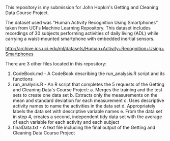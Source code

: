 This repository is my submission for John Hopkin's Getting and Cleaning Data Course Project. 

The dataset used was "Human Activity Recognition Using Smartphones" taken from UCI's Machine Learning Repository. This dataset includes 
recordings of 30 subjects performing activities of daily living (ADL) while carrying a waist-mounted smartphone with 
embedded inertial sensors. 

http://archive.ics.uci.edu/ml/datasets/Human+Activity+Recognition+Using+Smartphones

There are 3 other files located in this repository:

1. CodeBook.md - A CodeBook describing the run_analysis.R script and its functions
2. run_analysis.R - An R script that completes the 5 requests of the Getting and Cleaning Data's Course Project:
   a. Merges the training and the test sets to create one data set
   b. Extracts only the measurements on the mean and standard deviation for each measurement
   c. Uses descriptive activity names to name the activities in the data set
   d. Appropriately labels the data set with descriptive variable names
   e. From the data set in step 4, creates a second, independent tidy data set with the average of each variable for each activity and 
      each subject
3. finalData.txt - A text file including the final output of the Getting and Cleaning Data Course Project
